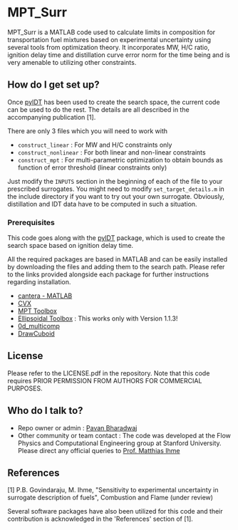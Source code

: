 # MPT\_Surr #

MPT\_Surr is a MATLAB code used to calculate limits in composition for transportation fuel mixtures based on experimental uncertainty using several tools from optimization theory. It incorporates MW, H/C ratio, ignition delay time and distillation curve error norm for the time being and is very amenable to utilizing other constraints.

## How do I get set up? ##

Once [pyIDT](https://github.com/gpavanb/pyIDT) has been used to create the search space, the current code can be used to do the rest. The details are all described in the accompanying publication [1]. 

There are only 3 files which you will need to work with
* `construct_linear` : For MW and H/C constraints only
* `construct_nonlinear` : For both linear and non-linear constraints
* `construct_mpt` : For multi-parametric optimization to obtain bounds as function of error threshold (linear constraints only)

Just modify the `INPUTS` section in the beginning of each of the file to your prescribed surrogates. You might need to modify `set_target_details.m` in the include directory if you want to try out your own surrogate. Obviously, distillation and IDT data have to be computed in such a situation.

### Prerequisites ###
This code goes along with the [pyIDT](https://github.com/gpavanb/pyIDT) package, which is used to create the search space based on ignition delay time. 

All the required packages are based in MATLAB and can be easily installed by downloading the files and adding them to the search path. Please refer to the links provided alongside each package for further instructions regarding installation.

* [cantera - MATLAB](http://www.cantera.org/docs/sphinx/html/install.html)
* [CVX](http://cvxr.com/cvx/)
* [MPT Toolbox](http://control.ee.ethz.ch/~mpt/3/Main/Installation)
* [Ellipsoidal Toolbox](https://code.google.com/archive/p/ellipsoids/downloads) : This works only with Version 1.1.3!
* [0d\_multicomp](https://bitbucket.org/gpavanb/0d_multicomp)
* [DrawCuboid](https://www.mathworks.com/matlabcentral/fileexchange/25559-draw-cuboid)

## License ##
Please refer to the LICENSE.pdf in the repository. Note that this code requires PRIOR PERMISSION FROM AUTHORS FOR COMMERCIAL PURPOSES.

## Who do I talk to? ##

* Repo owner or admin : [Pavan Bharadwaj](https://github.com/gpavanb)
* Other community or team contact : The code was developed at the Flow Physics and Computational Engineering group at Stanford University. Please direct any official queries to [Prof. Matthias Ihme](mailto:mihme@stanford.edu)

## References ##
[1] P.B. Govindaraju, M. Ihme, "Sensitivity to experimental uncertainty in surrogate description of fuels", Combustion and Flame (under review)

Several software packages have also been utilized for this code and their contribution is acknowledged in the 'References' section of [1]. 

